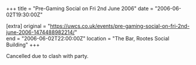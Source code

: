 +++
title = "Pre-Gaming Social on Fri 2nd June 2006"
date = "2006-06-02T19:30:00Z"

[extra]
original = "https://uwcs.co.uk/events/pre-gaming-social-on-fri-2nd-june-2006-1474488982214/"    
end = "2006-06-02T22:00:00Z"
location = "The Bar, Rootes Social Building"
+++

Cancelled due to clash with party.


